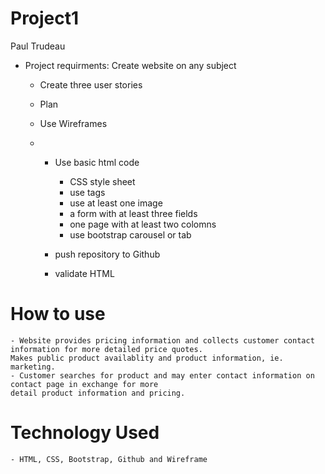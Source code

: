 # Project1
Paul Trudeau

- Project requirments: Create website on any subject
  
  - Create three user stories
  - Plan
  - Use Wireframes
 
  - 
    - Use basic html code
        - CSS style sheet
        - use <a> tags
        - use at least one image
        - a form with at least three fields
        - one page with at least two colomns
        - use bootstrap carousel or tab
          
    - push repository to Github
    - validate HTML
   
# How to use
    - Website provides pricing information and collects customer contact information for more detailed price quotes. 
    Makes public product availablity and product information, ie. marketing.
    - Customer searches for product and may enter contact information on contact page in exchange for more
    detail product information and pricing. 

# Technology Used
    - HTML, CSS, Bootstrap, Github and Wireframe



